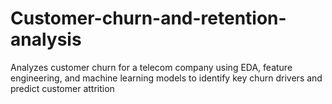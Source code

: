 # Customer-churn-and-retention-analysis
Analyzes customer churn for a telecom company using EDA, feature engineering, and machine learning models to identify key churn drivers and predict customer attrition
